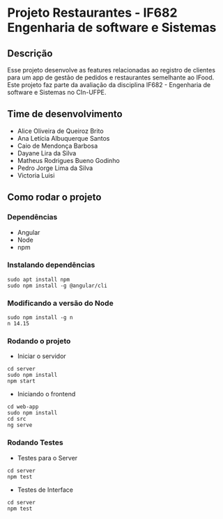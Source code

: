 # Projeto Restaurantes - IF682 Engenharia de software e Sistemas

## Descrição
Esse projeto desenvolve as features relacionadas ao registro de clientes para um app de gestão de pedidos e restaurantes semelhante ao IFood. Este projeto faz parte da avaliação da disciplina IF682 - Engenharia de software e Sistemas no CIn-UFPE.

## Time de desenvolvimento
- Alice Oliveira de Queiroz Brito
- Ana Letícia Albuquerque Santos
- Caio de Mendonça Barbosa
- Dayane Lira da Silva
- Matheus Rodrigues Bueno Godinho
- Pedro Jorge Lima da Silva
- Victoria Luisi

## Como rodar o projeto

### Dependências

- Angular
- Node 
- npm

### Instalando dependências 
```
sudo apt install npm
sudo npm install -g @angular/cli
```

### Modificando a versão do Node
```
sudo npm install -g n
n 14.15
```

### Rodando o projeto
- Iniciar o servidor
```
cd server
sudo npm install
npm start
```
- Iniciando o frontend
```
cd web-app
sudo npm install 
cd src
ng serve
```

### Rodando Testes
- Testes para o Server

```
cd server
npm test

```
- Testes de Interface
```
cd server
npm test
```
